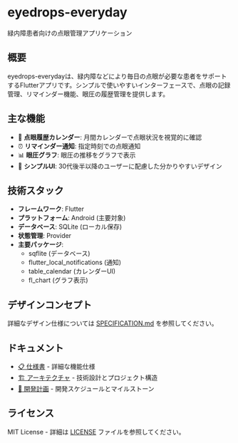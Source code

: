 # eyedrops-everyday

緑内障患者向けの点眼管理アプリケーション

## 概要

eyedrops-everydayは、緑内障などにより毎日の点眼が必要な患者をサポートするFlutterアプリです。シンプルで使いやすいインターフェースで、点眼の記録管理、リマインダー機能、眼圧の履歴管理を提供します。

## 主な機能

- 📅 **点眼履歴カレンダー**: 月間カレンダーで点眼状況を視覚的に確認
- ⏰ **リマインダー通知**: 指定時刻での点眼通知
- 📊 **眼圧グラフ**: 眼圧の推移をグラフで表示
- 🎯 **シンプルUI**: 30代後半以降のユーザーに配慮した分かりやすいデザイン

## 技術スタック

- **フレームワーク**: Flutter
- **プラットフォーム**: Android (主要対象)
- **データベース**: SQLite (ローカル保存)
- **状態管理**: Provider
- **主要パッケージ**: 
  - sqflite (データベース)
  - flutter_local_notifications (通知)
  - table_calendar (カレンダーUI)
  - fl_chart (グラフ表示)

## デザインコンセプト

詳細なデザイン仕様については [SPECIFICATION.md](SPECIFICATION.md#デザイン仕様) を参照してください。

## ドキュメント

- [📋 仕様書](SPECIFICATION.md) - 詳細な機能仕様
- [🏗️ アーキテクチャ](ARCHITECTURE.md) - 技術設計とプロジェクト構造
- [📅 開発計画](DEVELOPMENT_PLAN.md) - 開発スケジュールとマイルストーン



## ライセンス

MIT License - 詳細は [LICENSE](LICENSE) ファイルを参照してください。
